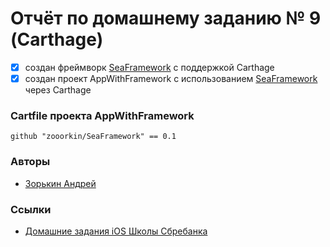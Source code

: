# Отчёт по домашнему заданию № 9 (Carthage)
- [x] создан фреймворк [SeaFramework](https://github.com/zooorkin/SeaFramework) с поддержкой Carthage
- [x] создан проект AppWithFramework с использованием [SeaFramework](https://github.com/zooorkin/SeaFramework)  через Carthage

### Cartfile проекта AppWithFramework

```github "zooorkin/SeaFramework" == 0.1```


### Авторы
* [Зорькин Андрей](https://github.com/zooorkin)

### Ссылки
* [Домашние задания iOS Школы Сбребанка](https://github.com/zooorkin/sberbank-school2019)
